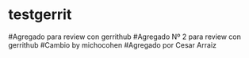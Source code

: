 # testgerrit
#Agregado para review con gerrithub
#Agregado Nº 2 para review con gerrithub
#Cambio by michocohen
#Agregado por Cesar Arraiz